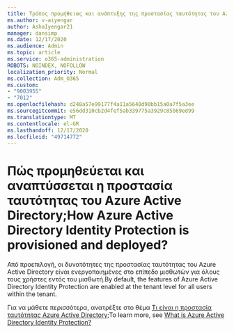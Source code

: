 ```yaml
---
title: Τρόπος προμήθειας και ανάπτυξης της προστασίας ταυτότητας του Azure Active Directory
ms.author: v-aiyengar
author: AshaIyengar21
manager: dansimp
ms.date: 12/17/2020
ms.audience: Admin
ms.topic: article
ms.service: o365-administration
ROBOTS: NOINDEX, NOFOLLOW
localization_priority: Normal
ms.collection: Adm_O365
ms.custom:
- "9003955"
- "7012"
ms.openlocfilehash: d248a57e99177f4a11a5640d90bb15a0a7f5a3ee
ms.sourcegitcommit: e56dd310cb2d4fef5ab339775a3929c85b69ed99
ms.translationtype: MT
ms.contentlocale: el-GR
ms.lasthandoff: 12/17/2020
ms.locfileid: "49714772"
---
```

# <a name="how-azure-active-directory-identity-protection-is-provisioned-and-deployed"></a><span data-ttu-id="f952c-102">Πώς προμηθεύεται και αναπτύσσεται η προστασία ταυτότητας του Azure Active Directory;</span><span class="sxs-lookup"><span data-stu-id="f952c-102">How Azure Active Directory Identity Protection is provisioned and deployed?</span></span>

<span data-ttu-id="f952c-103">Από προεπιλογή, οι δυνατότητες της προστασίας ταυτότητας του Azure Active Directory είναι ενεργοποιημένες στο επίπεδο μισθωτών για όλους τους χρήστες εντός του μισθωτή.</span><span class="sxs-lookup"><span data-stu-id="f952c-103">By default, the features of Azure Active Directory Identity Protection are enabled at the tenant level for all users within the tenant.</span></span>

<span data-ttu-id="f952c-104">Για να μάθετε περισσότερα, ανατρέξτε στο θέμα [Τι είναι η προστασία ταυτότητας Azure Active Directory;](https://go.microsoft.com/fwlink/?linkid=2130395)</span><span class="sxs-lookup"><span data-stu-id="f952c-104">To learn more, see [What is Azure Active Directory Identity Protection?](https://go.microsoft.com/fwlink/?linkid=2130395)</span></span>
